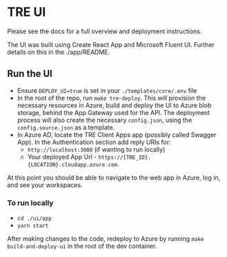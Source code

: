 # TRE UI

Please see the docs for a full overview and deployment instructions.

The UI was built using Create React App and Microsoft Fluent UI. Further details on this in the ./app/README.

## Run the UI
- Ensure `DEPLOY_UI=true` is set in your `./templates/core/.env` file
- In the root of the repo, run `make tre-deploy`. This will provision the necessary resources in Azure, build and deploy the UI to Azure blob storage, behind the App Gateway used for the API. The deployment process will also create the necessary `config.json`, using the `config.source.json` as a template.
- In Azure AD, locate the TRE Client Apps app (possibly called Swagger App). In the Authentication section add reply URIs for:
  - `http://localhost:3000` (if wanting to run locally)
  - Your deployed App Url - `https://{TRE_ID}.{LOCATION}.cloudapp.azure.com`.

At this point you should be able to navigate to the web app in Azure, log in, and see your workspaces.

### To run locally
- `cd ./ui/app`
- `yarn start`

After making changes to the code, redeploy to Azure by running `make build-and-deploy-ui` in the root of the dev container.
